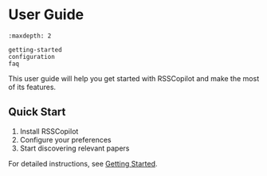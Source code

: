 # User Guide

```{toctree}
:maxdepth: 2

getting-started
configuration
faq
```

This user guide will help you get started with RSSCopilot and make the most of its features.

## Quick Start

1. Install RSSCopilot
2. Configure your preferences
3. Start discovering relevant papers

For detailed instructions, see [Getting Started](getting-started.md).
